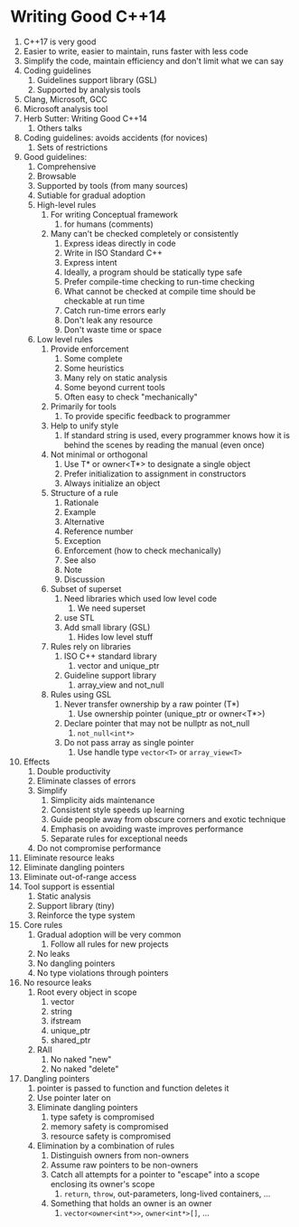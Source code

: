 # Writing Good C++14 #
1. C++17 is very good
2. Easier to write, easier to maintain, runs faster with less code
3. Simplify the code, maintain efficiency and don't limit what we can say
4. Coding guidelines
	1. Guidelines support library (GSL)
	2. Supported by analysis tools
5. Clang, Microsoft, GCC
6. Microsoft analysis tool
7. Herb Sutter: Writing Good C++14
	1. Others talks
8. Coding guidelines: avoids accidents (for novices)
	1. Sets of restrictions
9. Good guidelines:
	1. Comprehensive
	2. Browsable
	3. Supported by tools (from many sources)
	4. Sutiable for gradual adoption
	5. High-level rules
		1. For writing Conceptual framework
			1. for humans (comments)
		2. Many can't be checked completely or consistently
			1. Express ideas directly in code
			2. Write in ISO Standard C++
			3. Express intent
			4. Ideally, a program should be statically type safe
			5. Prefer compile-time checking to run-time checking
			6. What cannot be checked at compile time should be checkable at run time
			7. Catch run-time errors early
			8. Don't leak any resource
			9. Don't waste time or space
	6. Low level rules
		1. Provide enforcement
			1. Some complete
			2. Some heuristics
			3. Many rely on static analysis
			4. Some beyond current tools
			5. Often easy to check "mechanically"
		2. Primarily for tools
			1. To provide specific feedback to programmer
		3. Help to unify style
			1. If standard string is used, every programmer knows how it is behind the scenes by reading the manual (even once)
		4. Not minimal or orthogonal
			1. Use T* or owner<T*> to designate a single object
			2. Prefer initialization to assignment in constructors
			3. Always initialize an object
		5. Structure of a rule
			1. Rationale
			2. Example
			3. Alternative
			4. Reference number
			5. Exception
			6. Enforcement (how to check mechanically)
			7. See also
			8. Note
			9. Discussion
		6. Subset of superset
			1. Need libraries which used low level code
				1. We need superset
			2. use STL
			3. Add small library (GSL)
				1. Hides low level stuff
		7. Rules rely on libraries
			1. ISO C++ standard library
				1. vector<T> and unique_ptr<T>
			2. Guideline support library
				1. array_view<T> and not_null<T>
		8. Rules using GSL
			1. Never transfer ownership by a raw pointer (T*)
				1. Use ownership pointer (unique_ptr<T> or owner<T*>)
			2. Declare pointer that may not be nullptr as not_null
				1. `not_null<int*>`
			3. Do not pass array as single pointer
				1. Use handle type `vector<T>` or `array_view<T>`
10. Effects
	1. Double productivity
	2. Eliminate classes of errors
	3. Simplify
		1. Simplicity aids maintenance
		2. Consistent style speeds up learning
		3. Guide people away from obscure corners and exotic technique
		4. Emphasis on avoiding waste improves performance
		5. Separate rules for exceptional needs
	4. Do not compromise performance
11. Eliminate resource leaks
12. Eliminate dangling pointers
13. Eliminate out-of-range access
14. Tool support is essential
	1. Static analysis
	2. Support library (tiny)
	3. Reinforce the type system
15. Core rules
	1. Gradual adoption will be very common
		1. Follow all rules for new projects
	2. No leaks
	3. No dangling pointers
	4. No type violations through pointers
16. No resource leaks
	1. Root every object in scope
		1. vector<T>
		2. string
		3. ifstream
		4. unique_ptr<T>
		5. shared_ptr<T>
	2. RAII
		1. No naked "new"
		2. No naked "delete"
17. Dangling pointers
	1. pointer is passed to function and function deletes it
	2. Use pointer later on
	3. Eliminate dangling pointers
		1. type safety is compromised
		2. memory safety is compromised
		3. resource safety is compromised
	4. Elimination by a combination of rules
		1. Distinguish owners from non-owners
		2. Assume raw pointers to be non-owners
		3. Catch all attempts for a pointer to "escape" into a scope enclosing its owner's scope
			1. `return`, `throw`, out-parameters, long-lived containers, ...
		4. Something that holds an owner is an owner
			1. `vector<owner<int*>>`, `owner<int*>[]`, ...